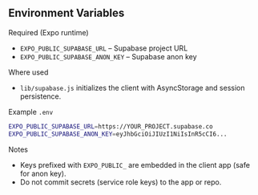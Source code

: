 ## Environment Variables

Required (Expo runtime)
- `EXPO_PUBLIC_SUPABASE_URL` – Supabase project URL
- `EXPO_PUBLIC_SUPABASE_ANON_KEY` – Supabase anon key

Where used
- `lib/supabase.js` initializes the client with AsyncStorage and session persistence.

Example `.env`
```bash
EXPO_PUBLIC_SUPABASE_URL=https://YOUR_PROJECT.supabase.co
EXPO_PUBLIC_SUPABASE_ANON_KEY=eyJhbGciOiJIUzI1NiIsInR5cCI6...
```

Notes
- Keys prefixed with `EXPO_PUBLIC_` are embedded in the client app (safe for anon key).
- Do not commit secrets (service role keys) to the app or repo.


